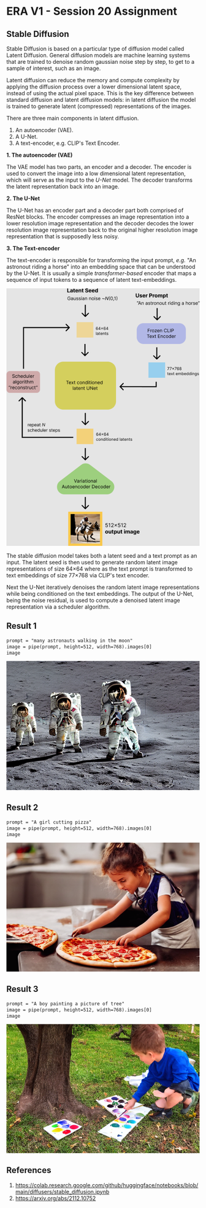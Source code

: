 # ERA V1 - Session 20 Assignment

## Stable Diffusion
Stable Diffusion is based on a particular type of diffusion model called Latent Diffusion. General diffusion models are machine learning systems that are trained to denoise random gaussian noise step by step, to get to a sample of interest, such as an image.

Latent diffusion can reduce the memory and compute complexity by applying the diffusion process over a lower dimensional latent space, instead of using the actual pixel space. This is the key difference between standard diffusion and latent diffusion models: in latent diffusion the model is trained to generate latent (compressed) representations of the images.

There are three main components in latent diffusion.

1. An autoencoder (VAE).
2. A U-Net.
3. A text-encoder, e.g. CLIP's Text Encoder.

**1. The autoencoder (VAE)**

The VAE model has two parts, an encoder and a decoder. The encoder is used to convert the image into a low dimensional latent representation, which will serve as the input to the *U-Net* model. The decoder transforms the latent representation back into an image.

**2. The U-Net**

The U-Net has an encoder part and a decoder part both comprised of ResNet blocks.
The encoder compresses an image representation into a lower resolution image representation and the decoder decodes the lower resolution image representation back to the original higher resolution image representation that is supposedly less noisy.

**3. The Text-encoder**

The text-encoder is responsible for transforming the input prompt, *e.g.* "An astronout riding a horse" into an embedding space that can be understood by the U-Net. It is usually a simple *transformer-based* encoder that maps a sequence of input tokens to a sequence of latent text-embeddings.

![alt text](https://github.com/yuvaraj-venkataswamy/ERA-V1/blob/main/session20/images/stable_diffusion.png)

The stable diffusion model takes both a latent seed and a text prompt as an input. The latent seed is then used to generate random latent image representations of size  64×64  where as the text prompt is transformed to text embeddings of size  77×768  via CLIP's text encoder.

Next the U-Net iteratively denoises the random latent image representations while being conditioned on the text embeddings. The output of the U-Net, being the noise residual, is used to compute a denoised latent image representation via a scheduler algorithm. 

## Result 1
```
prompt = "many astronauts walking in the moon"
image = pipe(prompt, height=512, width=768).images[0]
image
```
![alt text](https://github.com/yuvaraj-venkataswamy/ERA-V1/blob/main/session20/images/prompt1.png)

## Result 2
```
prompt = "A girl cutting pizza"
image = pipe(prompt, height=512, width=768).images[0]
image
```
![alt text](https://github.com/yuvaraj-venkataswamy/ERA-V1/blob/main/session20/images/prompt2.png)

## Result 3
```
prompt = "A boy painting a picture of tree"
image = pipe(prompt, height=512, width=768).images[0]
image
```
![alt text](https://github.com/yuvaraj-venkataswamy/ERA-V1/blob/main/session20/images/prompt3.png)

## References
1. https://colab.research.google.com/github/huggingface/notebooks/blob/main/diffusers/stable_diffusion.ipynb
2. https://arxiv.org/abs/2112.10752
